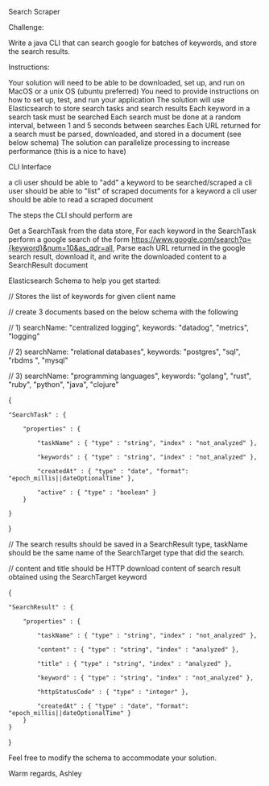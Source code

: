 Search Scraper



Challenge:

Write a java CLI that can search google for batches of keywords, and store the search results.



Instructions:

Your solution will need to be able to be downloaded, set up, and run on MacOS or a unix OS (ubuntu preferred)
You need to provide instructions on how to set up, test, and run your application
The solution will use Elasticsearch to store search tasks and search results
Each keyword in a search task must be searched
Each search must be done at a random interval, between 1 and 5 seconds between searches
Each URL returned for a search must be parsed, downloaded, and stored in a document (see below schema)
The solution can parallelize processing to increase performance (this is a nice to have)


CLI Interface

a cli user should be able to "add" a keyword to be searched/scraped
a cli user should be able to "list" of scraped documents for a keyword
a cli user should be able to read a scraped document


The steps the CLI should perform are

Get a SearchTask from the data store,
For each keyword in the SearchTask perform a google search of the form
https://www.google.com/search?q={keyword}&num=10&as_qdr=all,
Parse each URL returned in the google search result, download it, and write the downloaded content to a SearchResult document


Elasticsearch Schema to help you get started:

// Stores the list of keywords for given client name

// create 3 documents based on the below schema with the following

// 1) searchName: "centralized logging", keywords: "datadog", "metrics", "logging"

// 2) searchName: "relational databases", keywords: "postgres", "sql", "rbdms ", "mysql"

// 3) searchName: "programming languages", keywords: "golang", "rust", "ruby", "python", "java", "clojure"

{

    "SearchTask" : {

        "properties" : {

            "taskName" : { "type" : "string", "index" : "not_analyzed" },

            "keywords" : { "type" : "string", "index" : "not_analyzed" },

            "createdAt" : { "type" : "date", "format": "epoch_millis||dateOptionalTime" },

            "active" : { "type" : "boolean" }
        }

    }

}



// The search results should be saved in a SearchResult type, taskName should be the same name of the SearchTarget type that did the search.

// content and title should be HTTP download content of search result obtained using the SearchTarget keyword

{

    "SearchResult" : {

        "properties" : {

            "taskName" : { "type" : "string", "index" : "not_analyzed" },

            "content" : { "type" : "string", "index" : "analyzed" },

            "title" : { "type" : "string", "index" : "analyzed" },
            
            "keyword" : { "type" : "string", "index" : "not_analyzed" },

            "httpStatusCode" : { "type" : "integer" },

            "createdAt" : { "type" : "date", "format": "epoch_millis||dateOptionalTime" }
        }
    }

}



Feel free to modify the schema to accommodate your solution.



Warm regards,
Ashley
